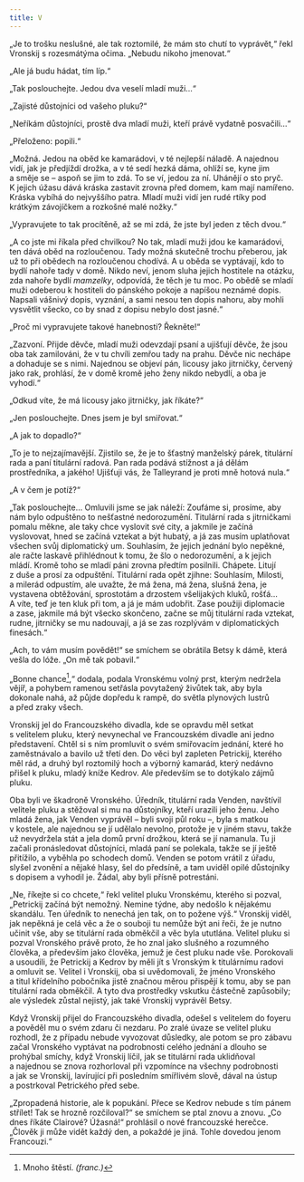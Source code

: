 ```yaml
---
title: V
---
```


„Je to trošku neslušné, ale tak roztomilé, že mám sto chutí to vyprávět,“ řekl Vronskij s rozesmátýma očima. „Nebudu nikoho jmenovat.“

„Ale já budu hádat, tím líp.“

„Tak poslouchejte. Jedou dva veselí mladí muži…“

„Zajisté důstojníci od vašeho pluku?“

„Neříkám důstojníci, prostě dva mladí muži, kteří právě vydatně posvačili…“

„Přeloženo: popili.“

„Možná. Jedou na oběd ke kamarádovi, v té nejlepší náladě. A najednou vidí, jak je předjíždí drožka, a v té sedí hezká dáma, ohlíží se, kyne jim a směje se – aspoň se jim to zdá. To se ví, jedou za ní. Uhánějí o sto pryč. K jejich úžasu dává kráska zastavit zrovna před domem, kam mají namířeno. Kráska vybíhá do nejvyššího patra. Mladí muži vidí jen rudé rtíky pod krátkým závojíčkem a rozkošné malé nožky.“

„Vypravujete to tak procítěně, až se mi zdá, že jste byl jeden z těch dvou.“

„A co jste mi říkala před chvilkou? No tak, mladí muži jdou ke kamarádovi, ten dává oběd na rozloučenou. Tady možná skutečně trochu přeberou, jak už to při obědech na rozloučenou chodívá. A u oběda se vyptávají, kdo to bydlí nahoře tady v domě. Nikdo neví, jenom sluha jejich hostitele na otázku, zda nahoře bydlí _mamzelky_, odpovídá, že těch je tu moc. Po obědě se mladí muži odeberou k hostiteli do pánského pokoje a napíšou neznámé dopis. Napsali vášnivý dopis, vyznání, a sami nesou ten dopis nahoru, aby mohli vysvětlit všecko, co by snad z dopisu nebylo dost jasné.“

„Proč mi vypravujete takové hanebnosti? Řekněte!“

„Zazvoní. Přijde děvče, mladí muži odevzdají psaní a ujišťují děvče, že jsou oba tak zamilováni, že v tu chvíli zemřou tady na prahu. Děvče nic nechápe a dohaduje se s nimi. Najednou se objeví pán, licousy jako jitrničky, červený jako rak, prohlásí, že v domě kromě jeho ženy nikdo nebydlí, a oba je vyhodí.“

„Odkud víte, že má licousy jako jitrničky, jak říkáte?“

„Jen poslouchejte. Dnes jsem je byl smiřovat.“

„A jak to dopadlo?“

„To je to nejzajímavější. Zjistilo se, že je to šťastný manželský párek, titulární rada a paní titulární radová. Pan rada podává stížnost a já dělám prostředníka, a jakého! Ujišťuji vás, že Talleyrand je proti mně hotová nula.“

„A v čem je potíž?“

„Tak poslouchejte… Omluvili jsme se jak náleží: Zoufáme si, prosíme, aby nám bylo odpuštěno to nešťastné nedorozumění. Titulární rada s jitrničkami pomalu měkne, ale taky chce vyslovit své city, a jakmile je začíná vyslovovat, hned se začíná vztekat a být hubatý, a já zas musím uplatňovat všechen svůj diplomatický um. Souhlasím, že jejich jednání bylo nepěkné, ale račte laskavě přihlédnout k tomu, že šlo o nedorozumění, a k jejich mládí. Kromě toho se mladí páni zrovna předtím posilnili. Chápete. Litují z duše a prosí za odpuštění. Titulární rada opět zjihne: Souhlasím, Milosti, a milerád odpustím, ale uvažte, že má žena, má žena, slušná žena, je vystavena obtěžování, sprostotám a drzostem všelijakých kluků, rošťá… A víte, teď je ten kluk při tom, a já je mám udobřit. Zase použiji diplomacie a zase, jakmile má být všecko skončeno, začne se můj titulární rada vztekat, rudne, jitrničky se mu nadouvají, a já se zas rozplývám v diplomatických finesách.“

„Ach, to vám musím povědět!“ se smíchem se obrátila Betsy k dámě, která vešla do lóže. „On mě tak pobavil.“

„Bonne chance[^21],“ dodala, podala Vronskému volný prst, kterým nedržela vějíř, a pohybem ramenou setřásla povytažený živůtek tak, aby byla dokonale nahá, až půjde dopředu k rampě, do světla plynových lustrů a před zraky všech.

Vronskij jel do Francouzského divadla, kde se opravdu měl setkat s velitelem pluku, který nevynechal ve Francouzském divadle ani jedno představení. Chtěl si s ním promluvit o svém smiřovacím jednání, které ho zaměstnávalo a bavilo už třetí den. Do věci byl zapleten Petrickij, kterého měl rád, a druhý byl roztomilý hoch a výborný kamarád, který nedávno přišel k pluku, mladý kníže Kedrov. Ale především se to dotýkalo zájmů pluku.

Oba byli ve škadroně Vronského. Úředník, titulární rada Venden, navštívil velitele pluku a stěžoval si mu na důstojníky, kteří urazili jeho ženu. Jeho mladá žena, jak Venden vyprávěl – byli svoji půl roku –, byla s matkou v kostele, ale najednou se jí udělalo nevolno, protože je v jiném stavu, takže už nevydržela stát a jela domů první drožkou, která se jí namanula. Tu ji začali pronásledovat důstojníci, mladá paní se polekala, takže se jí ještě přitížilo, a vyběhla po schodech domů. Venden se potom vrátil z úřadu, slyšel zvonění a nějaké hlasy, šel do předsíně, a tam uviděl opilé důstojníky s dopisem a vyhodil je. Žádal, aby byli přísně potrestáni.

„Ne, říkejte si co chcete,“ řekl velitel pluku Vronskému, kterého si pozval, „Petrickij začíná být nemožný. Nemine týdne, aby nedošlo k nějakému skandálu. Ten úředník to nenechá jen tak, on to požene výš.“ Vronskij viděl, jak nepěkná je celá věc a že o souboji tu nemůže být ani řeči, že je nutno učinit vše, aby se titulární rada obměkčil a věc byla ututlána. Velitel pluku si pozval Vronského právě proto, že ho znal jako slušného a rozumného člověka, a především jako člověka, jemuž je čest pluku nade vše. Porokovali a usoudili, že Petrickij a Kedrov by měli jít s Vronským k titulárnímu radovi a omluvit se. Velitel i Vronskij, oba si uvědomovali, že jméno Vronského a titul křídelního pobočníka jistě značnou měrou přispějí k tomu, aby se pan titulární rada obměkčil. A tyto dva prostředky vskutku částečně zapůsobily; ale výsledek zůstal nejistý, jak také Vronskij vyprávěl Betsy.

Když Vronskij přijel do Francouzského divadla, odešel s velitelem do foyeru a pověděl mu o svém zdaru či nezdaru. Po zralé úvaze se velitel pluku rozhodl, že z případu nebude vyvozovat důsledky, ale potom se pro zábavu začal Vronského vyptávat na podrobnosti celého jednání a dlouho se prohýbal smíchy, když Vronskij líčil, jak se titulární rada uklidňoval a najednou se znova rozhorloval při vzpomínce na všechny podrobnosti a jak se Vronskij, lavírující při posledním smířlivém slově, dával na ústup a postrkoval Petrického před sebe.

„Zpropadená historie, ale k popukání. Přece se Kedrov nebude s tím pánem střílet! Tak se hrozně rozčiloval?“ se smíchem se ptal znovu a znovu. „Co dnes říkáte Clairové? Úžasná!“ prohlásil o nové francouzské herečce. „Člověk ji může vidět každý den, a pokaždé je jiná. Tohle dovedou jenom Francouzi.“

  

[^21]: Mnoho štěstí. _(franc.)_
